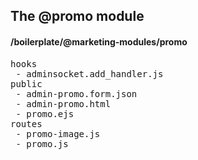 ## The @promo module
#### /boilerplate/@marketing-modules/promo
<pre>
hooks
 - adminsocket.add_handler.js
public
 - admin-promo.form.json
 - admin-promo.html
 - promo.ejs
routes
 - promo-image.js
 - promo.js
</pre>

